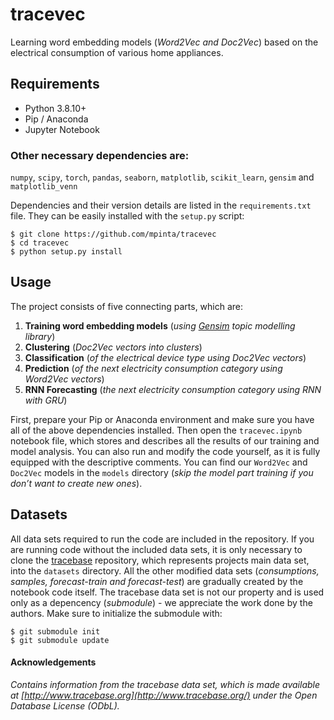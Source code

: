 # tracevec
Learning word embedding models (_Word2Vec and Doc2Vec_) based on the electrical consumption of various home appliances.

## Requirements
* Python 3.8.10+
* Pip / Anaconda
* Jupyter Notebook

### Other necessary dependencies are:
`numpy`, `scipy`, `torch`, `pandas`, `seaborn`, `matplotlib`, `scikit_learn`, `gensim` and `matplotlib_venn`

Dependencies and their version details are listed in the `requirements.txt` file. They can be easily installed with the `setup.py` script:
```
$ git clone https://github.com/mpinta/tracevec
$ cd tracevec
$ python setup.py install
```

## Usage
The project consists of five connecting parts, which are:
1. **Training word embedding models** (_using [Gensim](https://radimrehurek.com/gensim/) topic modelling library_)
2. **Clustering** (_Doc2Vec vectors into clusters_)
3. **Classification** (_of the electrical device type using Doc2Vec vectors_)
4. **Prediction** (_of the next electricity consumption category using Word2Vec vectors_)
5. **RNN Forecasting** (_the next electricity consumption category using RNN with GRU_)

First, prepare your Pip or Anaconda environment and make sure you have all of the above dependencies installed. Then open the `tracevec.ipynb` notebook file, which stores and describes all the results of our training and model analysis. You can also run and modify the code yourself, as it is fully equipped with the descriptive comments. You can find our `Word2Vec` and `Doc2Vec` models in the `models` directory (_skip the model part training if you don’t want to create new ones_).

## Datasets
All data sets required to run the code are included in the repository. If you are running code without the included data sets, it is only necessary to clone the [tracebase](https://github.com/areinhardt/tracebase) repository, which represents projects main data set, into the `datasets` directory. All the other modified data sets (_consumptions, samples, forecast-train and forecast-test_) are gradually created by the notebook code itself. The tracebase data set is not our property and is used only as a depencency (_submodule_) - we appreciate the work done by the authors. Make sure to initialize the submodule with:
```
$ git submodule init
$ git submodule update
```

#### Acknowledgements
_Contains information from the tracebase data set, which is made available at  [http://www.tracebase.org](http://www.tracebase.org/)  under the Open Database License (ODbL)._
